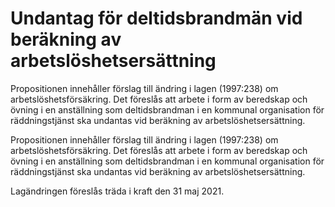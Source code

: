 # Undantag för deltidsbrandmän vid beräkning av arbetslöshetsersättning

Propositionen innehåller förslag till ändring i lagen (1997:238) om arbetslöshetsförsäkring. Det föreslås att arbete i form av beredskap och övning i en anställning som deltidsbrandman i en kommunal organisation för räddningstjänst ska undantas vid beräkning av arbetslöshetsersättning.

Propositionen innehåller förslag till ändring i lagen (1997:238) om arbetslöshetsförsäkring. Det föreslås att arbete i form av beredskap och övning i en anställning som deltidsbrandman i en kommunal organisation för räddningstjänst ska undantas vid beräkning av arbetslöshetsersättning.

Lagändringen föreslås träda i kraft den 31 maj 2021.
